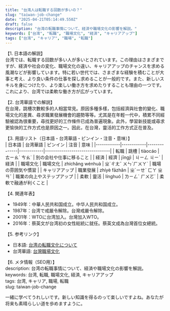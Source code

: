 ```yaml
---
title: "台湾人は転職する回数が多いの？"
slug: "taiwan-job-change"
date: "2025-04-21T05:14:49.550Z"
draft: false
description: "台湾の転職事情について、経済や職場文化の影響を解説。"
keywords: ["台湾", "転職", "職場文化", "経済", "キャリアアップ"]
tags: ["台湾", "キャリア", "職場", "転職"]
---
```


【1. 日本語の解説】  
台湾では、転職する回数が多い人が多いとされています。この理由はさまざまですが、経済や社会の変化、職場文化の違い、キャリアアップのチャンスを求める風潮などが影響しています。特に若い世代では、さまざまな経験を積むことが大事と考え、より良い条件の仕事を探し求めることが一般的です。また、新しいスキルを身につけたり、より楽しい働き方を求めたりすることも理由の一つです。これにより、台湾では柔軟な働き方が広がっています。

【2. 台湾華語での解説】  
在台灣，跳槽次數較多的人相當常見。原因多種多樣，包括經濟與社會的變化、職場文化的差異、尋求職業發展機會的趨勢等等。尤其是在年輕一代中，積累不同經驗被認為很重要，尋找更好的工作條件已成為普遍現象。此外，學習新技能或尋求更愉快的工作方式也是原因之一。因此，在台灣，靈活的工作方式正在普及。

【3. 用語リスト（日本語・台湾華語・ピンイン・注音・意味）】  
| 日本語      | 台湾華語     | ピンイン       | 注音       | 意味                            |
|------------|------------|--------------|------------|--------------------------------|
| 転職       | 跳槽       | tiàocáo      | ㄊㄧㄠˋ ㄘㄠˊ | 別の会社や仕事に移ること         |
| 経済       | 經濟       | jīngjì       | ㄐㄧㄥ ㄐㄧˋ | 経済                           |
| 職場文化   | 職場文化   | zhíchǎng wénhuà | ㄓˊㄔㄤˇ ㄨㄣˊㄏㄨㄚˋ | 職場の雰囲気や慣習                |
| キャリアアップ | 職業發展   | zhíyè fāzhǎn | ㄓˊㄧㄝˋ ㄈㄚ ㄓㄢˇ | 職業の向上やステップアップ         |
| 柔軟       | 靈活       | línghuó       | ㄌㄧㄥˊ ㄏㄨㄛˊ | 柔軟で融通が利くこと             |

【4. 関連年表】  
- 1949年：中華人民共和国成立。中华人民共和国成立。
- 1987年：台湾で戒厳令解除。台灣戒嚴令解除。
- 2001年：WTOに台湾加入。台灣加入WTO。
- 2016年：蔡英文が台湾初の女性総統に就任。蔡英文成為台灣首位女總統。

【5. 参考リンク】  
- 日本語: [台湾の転職文化について](https://www.example.co.jp/taiwan-job-change-culture)
- 台湾華語: [台灣職場文化](https://www.example.com.tw/taiwan-job-culture)

【6. メタ情報（SEO用）】  
description: 台湾の転職事情について、経済や職場文化の影響を解説。  
keywords: 台湾, 転職, 職場文化, 経済, キャリアアップ  
tags: 台湾, キャリア, 職場, 転職  
slug: taiwan-job-change

一緒に学べてうれしいです。新しい知識を得るのって楽しいですよね。あなたが将来も素晴らしい道を歩めますように。